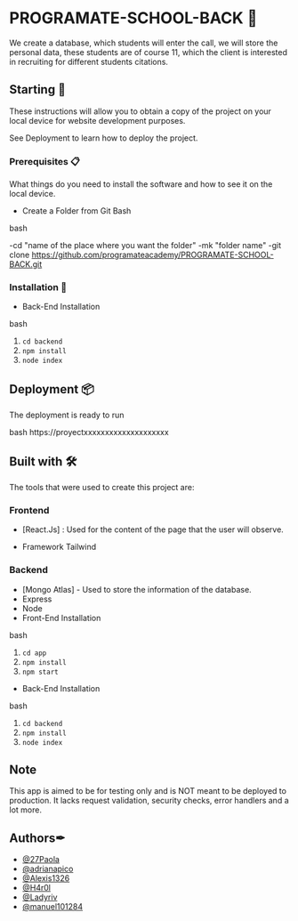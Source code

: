 # PROGRAMATE-SCHOOL-BACK 📄
We create a database, which students will enter the call, we will store the personal data, these students are of course 11, which the client is interested in recruiting for different students citations.

## Starting 🚀

These instructions will allow you to obtain a copy of the project on your local device for website development purposes.

See Deployment to learn how to deploy the project.

### Prerequisites 📋
What things do you need to install the software and how to see it on the local device.

- Create a Folder from Git Bash

bash

  -cd "name of the place where you want the folder"
   -mk "folder name"
   -git clone https://github.com/programateacademy/PROGRAMATE-SCHOOL-BACK.git


### Installation 🔧

- Back-End Installation

bash
1. `cd backend`
2. `npm install`
3. `node index`


## Deployment 📦

The deployment is ready to run

bash
https://proyectxxxxxxxxxxxxxxxxxxxx


## Built with 🛠

The tools that were used to create this project are:

### Frontend 
 - [React.Js] : Used for the content of the page that the user will observe.
 
 - Framework
  Tailwind
  
### Backend
- [Mongo Atlas] - Used to store the information of the database.
- Express
- Node
- Front-End Installation

bash
1. `cd app`
2. `npm install`
3. `npm start`


- Back-End Installation

bash
1. `cd backend`
2. `npm install`
3. `node index`
  
 ## Note
This app is aimed to be for testing only and is NOT meant to be deployed to production. It lacks request validation, security checks, error handlers and a lot more.

## Authors✒

- [@27Paola](https://github.com/27Paola)
- [@adrianapico](https://github.com/adrianapico)
- [@Alexis1326](https://github.com/Alexis1326)
- [@H4r0l](https://github.com/H4r0l)
- [@Ladyriv](https://github.com/Ladyriv)
- [@manuel101284](https://github.com/manuel101284)
